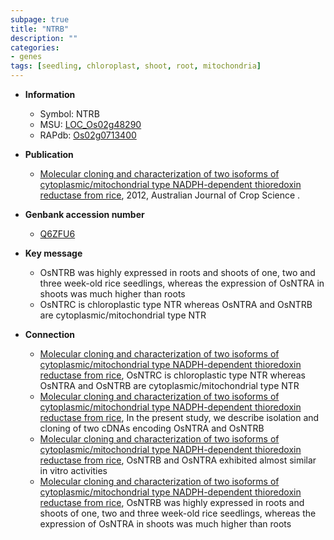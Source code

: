 ```yaml
---
subpage: true
title: "NTRB"
description: ""
categories:
- genes
tags: [seedling, chloroplast, shoot, root, mitochondria]
---
```


* **Information**  
    + Symbol: NTRB  
    + MSU: [LOC_Os02g48290](http://rice.plantbiology.msu.edu/cgi-bin/ORF_infopage.cgi?orf=LOC_Os02g48290)  
    + RAPdb: [Os02g0713400](http://rapdb.dna.affrc.go.jp/viewer/gbrowse_details/irgsp1?name=Os02g0713400)  

* **Publication**  
    + [Molecular cloning and characterization of two isoforms of cytoplasmic/mitochondrial type NADPH-dependent thioredoxin reductase from rice](http://www.ncbi.nlm.nih.gov/pubmed?term=Molecular+cloning+and+characterization+of+two+isoforms+of+cytoplasmic/mitochondrial+type+NADPH-dependent+thioredoxin+reductase+from+rice%5BTitle%5D), 2012, Australian Journal of Crop Science .

* **Genbank accession number**  
    + [Q6ZFU6](http://www.ncbi.nlm.nih.gov/nuccore/Q6ZFU6)

* **Key message**  
    + OsNTRB was highly expressed in roots and shoots of one, two and three week-old rice seedlings, whereas the expression of OsNTRA in shoots was much higher than roots
    + OsNTRC is chloroplastic type NTR whereas OsNTRA and OsNTRB are cytoplasmic/mitochondrial type NTR

* **Connection**  
    + [Molecular cloning and characterization of two isoforms of cytoplasmic/mitochondrial type NADPH-dependent thioredoxin reductase from rice](http://www.ncbi.nlm.nih.gov/pubmed?term=Molecular+cloning+and+characterization+of+two+isoforms+of+cytoplasmic/mitochondrial+type+NADPH-dependent+thioredoxin+reductase+from+rice%5BTitle%5D), OsNTRC is chloroplastic type NTR whereas OsNTRA and OsNTRB are cytoplasmic/mitochondrial type NTR
    + [Molecular cloning and characterization of two isoforms of cytoplasmic/mitochondrial type NADPH-dependent thioredoxin reductase from rice](http://www.ncbi.nlm.nih.gov/pubmed?term=Molecular+cloning+and+characterization+of+two+isoforms+of+cytoplasmic/mitochondrial+type+NADPH-dependent+thioredoxin+reductase+from+rice%5BTitle%5D), In the present study, we describe isolation and cloning of two cDNAs encoding OsNTRA and OsNTRB
    + [Molecular cloning and characterization of two isoforms of cytoplasmic/mitochondrial type NADPH-dependent thioredoxin reductase from rice](http://www.ncbi.nlm.nih.gov/pubmed?term=Molecular+cloning+and+characterization+of+two+isoforms+of+cytoplasmic/mitochondrial+type+NADPH-dependent+thioredoxin+reductase+from+rice%5BTitle%5D), OsNTRB and OsNTRA exhibited almost similar in vitro activities
    + [Molecular cloning and characterization of two isoforms of cytoplasmic/mitochondrial type NADPH-dependent thioredoxin reductase from rice](http://www.ncbi.nlm.nih.gov/pubmed?term=Molecular+cloning+and+characterization+of+two+isoforms+of+cytoplasmic/mitochondrial+type+NADPH-dependent+thioredoxin+reductase+from+rice%5BTitle%5D), OsNTRB was highly expressed in roots and shoots of one, two and three week-old rice seedlings, whereas the expression of OsNTRA in shoots was much higher than roots




